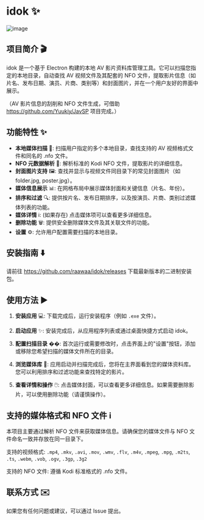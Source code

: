 # idok ✨

![image](https://github.com/user-attachments/assets/399e3dfb-8a06-4422-88c5-1026ca6ce512)


## 项目简介 🎬

idok 是一个基于 Electron 构建的本地 AV 影片资料库管理工具。它可以扫描您指定的本地目录，自动查找 AV 视频文件及其配套的 NFO 文件，提取影片信息（如片名、发布日期、演员、片商、类别等）和封面图片，并在一个用户友好的界面中展示。

（AV 影片信息的刮削和 NFO 文件生成，可借助 https://github.com/Yuukiy/JavSP 项目完成。）

## 功能特性 ✨

*   **本地媒体扫描** 📂: 扫描用户指定的多个本地目录，查找支持的 AV 视频格式文件和同名的 .nfo 文件。
*   **NFO 元数据解析** 📄: 解析标准的 Kodi NFO 文件，提取影片的详细信息。
*   **封面图片支持** 🖼️: 查找并显示与视频文件同目录下的常见封面图片（如 folder.jpg, poster.jpg）。
*   **媒体信息展示** 📊: 在网格布局中展示媒体封面和关键信息（片名、年份）。
*   **排序和过滤** 🔍: 提供按片名、发布日期排序，以及按演员、片商、类别过滤媒体列表的功能。
*   **媒体详情** ℹ️: (如果存在) 点击媒体项可以查看更多详细信息。
*   **删除功能** 🗑️: 提供安全删除媒体文件及其关联文件的功能。
*   **设置** ⚙️: 允许用户配置需要扫描的本地目录。

## 安装指南 ⬇️

请前往 https://github.com/raawaa/idok/releases 下载最新版本的二进制安装包。 

## 使用方法 ▶️

1.  **安装应用** 💻: 下载完成后，运行安装程序（例如 `.exe` 文件）。

2.  **启动应用** ✨: 安装完成后，从应用程序列表或通过桌面快捷方式启动 idok。

3.  **配置扫描目录** ��: 首次运行或需要修改时，点击界面上的"设置"按钮，添加或移除您希望扫描的媒体文件所在的目录。

4.  **浏览媒体库** 👀: 应用启动并扫描完成后，您将在主界面看到您的媒体资料库。您可以利用排序和过滤功能来查找特定的影片。

5.  **查看详情和操作** 🖱️: 点击媒体封面，可以查看更多详细信息。如果需要删除影片，可以使用删除功能（请谨慎操作）。

## 支持的媒体格式和 NFO 文件 ℹ️

本项目主要通过解析 NFO 文件来获取媒体信息。请确保您的媒体文件与 NFO 文件命名一致并存放在同一目录下。

支持的视频格式: `.mp4`, `.mkv`, `.avi`, `.mov`, `.wmv`, `.flv`, `.m4v`, `.mpeg`, `.mpg`, `.m2ts`, `.ts`, `.webm`, `.vob`, `.ogv`, `.3gp`, `.3g2` 

支持的 NFO 文件: 遵循 Kodi 标准格式的 .nfo 文件。

## 联系方式 ✉️

如果您有任何问题或建议，可以通过 Issue 提出。
